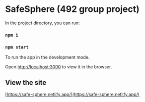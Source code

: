 # SafeSphere (492 group project)

In the project directory, you can run:

### `npm i`
### `npm start`

To run the app in the development mode.

Open [http://localhost:3000](http://localhost:3000) to view it in the browser.

## View the site

[https://safe-sphere.netlify.app/](https://safe-sphere.netlify.app/)
